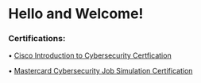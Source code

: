 <h1> Hello and Welcome!</h1>

<h3> Certifications: </h3>

• <a href = "https://drive.google.com/file/d/1JyzOdEgfmH6UaYhdwlKmWICkkbH9N6bS/view?usp=sharing">  Cisco Introduction to Cybersecurity Certfication</a>

• <a href = "https://forage-uploads-prod.s3.amazonaws.com/completion-certificates/mastercard/vcKAB5yYAgvemepGQ_Mastercard_mbk3yZPQm4hDvkX6K_1726799246502_completion_certificate.pdf">  Mastercard Cybersecurity Job Simulation Certification</a>
